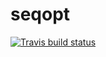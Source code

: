 # seqopt

[![Travis build status](https://travis-ci.org/pmcharrison/seqopt.svg?branch=master)](https://travis-ci.org/pmcharrison/seqopt)

